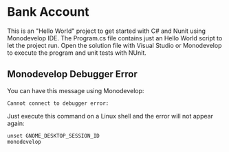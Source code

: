 Bank Account
=================================

This is an "Hello World" project to get started with C# and Nunit using Monodevelop IDE.
The Program.cs file contains just an Hello World script to let the project run.
Open the solution file with Visual Studio or Monodevelop to execute the program and unit tests with NUnit.

Monodevelop Debugger Error
--------------------------------

You can have this message using Monodevelop:

	Cannot connect to debugger error:

Just execute this command on a Linux shell and the error will not appear again:

	unset GNOME_DESKTOP_SESSION_ID
	monodevelop

